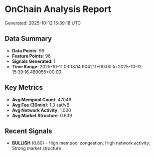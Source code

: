 # OnChain Analysis Report
Generated: 2025-10-12 15:39:18 UTC

## Data Summary
- **Data Points**: 96
- **Feature Points**: 96
- **Signals Generated**: 1
- **Time Range**: 2025-10-11 03:18:14.904211+00:00 to 2025-10-12 15:39:16.489055+00:00

## Key Metrics
- **Avg Mempool Count**: 47046
- **Avg Fee (30min)**: 1.3 sat/vB
- **Avg Network Activity**: 1.000
- **Avg Market Structure**: 0.639

## Recent Signals
- **BULLISH** (0.80) - High mempool congestion; High network activity; Strong market structure
